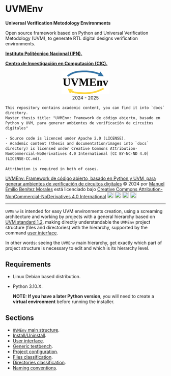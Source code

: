 # UVMEnv

**Universal Verification Metodology Environments**

Open source framework based on Python and Universal Verification Metodology (UVM),
to generate RTL digital designs verification environments. 

[**Instituto Politécnico Nacional (IPN).**](https://www.ipn.mx/)

[**Centro de Investigación en Computación (CIC).**](https://www.cic.ipn.mx/)

<p align="center">
  <img src="docs/img/uvmenv_logo.png" alt="uvmenv_logo" width="30%">
  <br/>
  2024 - 2025
</p>

```
This repository contains academic content, you can find it into `docs` directory.
Master thesis title: "UVMEnv: Framework de código abierto, basado en Python y UVM, para generar ambientes de verificación de circuitos digitales"

- Source code is licenced under Apache 2.0 (LICENSE).
- Academic content (thesis and documentation/images into `docs` directory) is licensed under Creative Commons Attribution-NonCommercial-NoDerivatives 4.0 International [CC BY-NC-ND 4.0] (LICENSE-CC.md).

Attribution is required in both of cases.

```
<a href="https://github.com/ManBenit/uvmenv/">UVMEnv: Framework de código abierto, basado en Python y UVM, para generar ambientes de verificación de circuitos digitales</a> © 2024 por <a href="https://www.linkedin.com/in/manbenit/">Manuel Emilio Benítez Morales</a> está licenciado bajo <a href="https://creativecommons.org/licenses/by-nc-nd/4.0/">Creative Commons Attribution-NonCommercial-NoDerivatives 4.0 International</a>
<img src="https://mirrors.creativecommons.org/presskit/icons/cc.svg" width="20" height="20">
<img src="https://mirrors.creativecommons.org/presskit/icons/by.svg" width="20" height="20">
<img src="https://mirrors.creativecommons.org/presskit/icons/nc.svg" width="20" height="20">
<img src="https://mirrors.creativecommons.org/presskit/icons/nd.svg" width="20" height="20">

-----

`UVMEnv` is intended for easy UVM environments creation, using a screaming architecture and  working by projects with a general 
hierarchy based on [UVM standard 1.2](https://accellera.org/images/downloads/standards/uvm/uvm_users_guide_1.2.pdf), 
making directly understandable the `UVMEnv` project structure (files and directories) with the hierarchy, supported
by the command [user interface](https://github.com/ManBenit/uvmenv/blob/main/docs/usr_itface.md).

In other words: seeing the `UVMEnv` main hierarchy, get exactly which part of project structure is necessary to edit and
which is its hierarchy level.


## Requirements

- Linux Debian based distribution.

- Python 3.10.X.
  
  **NOTE:** **If you have a later Python version**, you will need to create a **virtual environment** before running the installer.

## Sections
- [`UVMEnv` main structure](https://github.com/ManBenit/uvmenv/blob/main/docs/main_structure.md).
- [Install/Uninstall](https://github.com/ManBenit/uvmenv/blob/main/docs/installation.md).
- [User interface](https://github.com/ManBenit/uvmenv/blob/main/docs/usr_itface.md).
- [Generic testbench](https://github.com/ManBenit/uvmenv/blob/main/docs/generic_tb.md).
- [Project configuration](https://github.com/ManBenit/uvmenv/blob/main/docs/project_configuration.md).
- [Files classification](https://github.com/ManBenit/uvmenv/blob/main/docs/files_classification.md).
- [Directories classification](https://github.com/ManBenit/uvmenv/blob/main/docs/dirs_classification.md).
- [Naming conventions](https://github.com/ManBenit/uvmenv/blob/main/docs/name_conventions.md).


